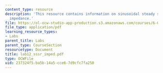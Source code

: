 ```yaml
---
content_type: resource
description: 'This resource contains information on sinusoidal steady state response:
  impedance.'
file: https://ol-ocw-studio-app-production.s3.amazonaws.com/courses/6-071j-introduction-to-electronics-signals-and-measurement-spring-2006/237324f5ba5b14a5cce67d9cfc7fa250_lab12_sssr_imped.pdf
file_type: application/pdf
learning_resource_types:
- Labs
parent_title: Labs
parent_type: CourseSection
resourcetype: Document
title: lab12_sssr_imped.pdf
type: OCWFile
uid: 237324f5-ba5b-14a5-cce6-7d9cfc7fa250
---
```

